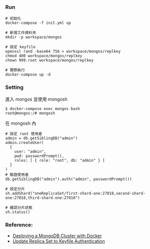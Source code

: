 ### Run
```
# 初始化
docker-compose -f init.yml up

# 新增工作資料夾
mkdir -p workspace/mongos

# 設定 keyfile
openssl rand -base64 756 > workspace/mongos/replkey
chmod 400 workspace/mongos/replkey
chown 999.root workspace/mongos/replkey

# 實際執行
docker-compose up -d
```
### Setting
進入 mongos 並使用 mongosh
```
$ docker-compose exec mongos bash
root@mongos:/# mongosh
```
在 mongosh 內
```
# 設定 root 使用者
admin = db.getSiblingDB("admin")
admin.createUser(
  {
    user: "admin",
    pwd: passwordPrompt(),
    roles: [ { role: "root", db: "admin" } ]
  }
)
# 驗證使用者
db.getSiblingDB("admin").auth("admin", passwordPrompt())

# 設定分片
sh.addShard("oneReplicaSet/first-shard-one:27018,second-shard-one:27018,third-shard-one:27018")

# 確認分片狀態
sh.status()
```
### Reference:
* [Deploying a MongoDB Cluster with Docker](<https://www.mongodb.com/compatibility/deploying-a-mongodb-cluster-with-docker>)
* [Update Replica Set to Keyfile Authentication](<https://www.mongodb.com/docs/manual/tutorial/enforce-keyfile-access-control-in-existing-replica-set>)